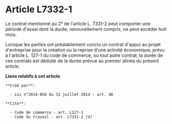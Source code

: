# Article L7332-1

Le contrat mentionné au 2° de l'article L. 7331-2 peut comporter une période d'essai dont la durée, renouvellement compris,
ne peut excéder huit mois. 

Lorsque les parties ont préalablement conclu un contrat d'appui au projet d'entreprise pour la création ou la reprise d'une
activité économique, prévu à l'article L. 127-1 du code de commerce, ou tout autre contrat, la durée de ces contrats est
déduite de la durée prévue au premier alinéa du présent article.

**Liens relatifs à cet article**

	**Créé par**:

	  - Loi n°2014-856 du 31 juillet 2014 - art. 48

	**Cite**:

	  - Code de commerce - art. L127-1
	  - Code du travail - art. L7331-2 (V)
